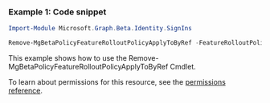 ### Example 1: Code snippet

```powershellImport-Module Microsoft.Graph.Beta.Identity.SignIns

Remove-MgBetaPolicyFeatureRolloutPolicyApplyToByRef -FeatureRolloutPolicyId $featureRolloutPolicyId -DirectoryObjectId $directoryObjectId
```
This example shows how to use the Remove-MgBetaPolicyFeatureRolloutPolicyApplyToByRef Cmdlet.
To learn about permissions for this resource, see the [permissions reference](/graph/permissions-reference).


